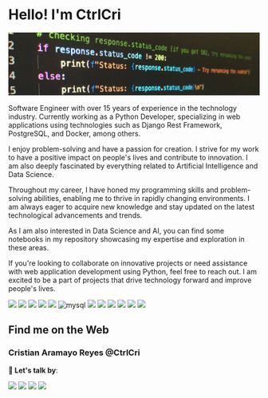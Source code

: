 # Hello! I'm CtrlCri
<p align="center"><img src="code-python.png" alt="portada"></p>

Software Engineer with over 15 years of experience in the technology industry. Currently working as a Python Developer, specializing in web applications using technologies such as Django Rest Framework, PostgreSQL, and Docker, among others.

I enjoy problem-solving and have a passion for creation. I strive for my work to have a positive impact on people's lives and contribute to innovation. I am also deeply fascinated by everything related to Artificial Intelligence and Data Science.

Throughout my career, I have honed my programming skills and problem-solving abilities, enabling me to thrive in rapidly changing environments. I am always eager to acquire new knowledge and stay updated on the latest technological advancements and trends.

As I am also interested in Data Science and AI, you can find some notebooks in my repository showcasing my expertise and exploration in these areas.

If you're looking to collaborate on innovative projects or need assistance with web application development using Python, feel free to reach out. I am excited to be a part of projects that drive technology forward and improve people's lives.


<p align="left">
 <img src="https://img.shields.io/badge/Python-FFD43B?style=for-the-badge&logo=python&logoColor=blue" />
 <img src="https://img.shields.io/badge/Django-092E20?style=for-the-badge&logo=django&logoColor=green" />
 <img src="https://img.shields.io/badge/django%20rest-ff1709?style=for-the-badge&logo=django&logoColor=white" />
 <img src="https://img.shields.io/badge/fastapi-109989?style=for-the-badge&logo=FASTAPI&logoColor=white" />
 <img src="https://img.shields.io/badge/PostgreSQL-316192?style=for-the-badge&logo=postgresql&logoColor=white" />
 <img alt="mysql" src="https://img.shields.io/badge/MySQL-005C84?style=for-the-badge&logo=mysql&logoColor=white">
 <img src="https://img.shields.io/badge/Pandas-2C2D72?style=for-the-badge&logo=pandas&logoColor=white" />
 <img src="https://img.shields.io/badge/Numpy-777BB4?style=for-the-badge&logo=numpy&logoColor=white" />
 <img src="https://img.shields.io/badge/Docker-2CA5E0?style=for-the-badge&logo=docker&logoColor=white"/>
 <img src="https://img.shields.io/badge/PHP-777BB4?style=for-the-badge&logo=php&logoColor=white" />
 <img src="https://img.shields.io/badge/Laravel-FF2D20?style=for-the-badge&logo=laravel&logoColor=white" />
 <img src="https://img.shields.io/badge/Vue%20js-35495E?style=for-the-badge&logo=vuedotjs&logoColor=4FC08D" />
</p>

## Find me on the Web

### Cristian Aramayo Reyes @CtrlCri

**💬 Let's talk by**:

 [<img src="https://img.shields.io/badge/LinkedIn-0077B5?style=for-the-badge&logo=linkedin&logoColor=white" />](https://www.linkedin.com/in/AramayoReyes/)  [<img src="https://img.shields.io/badge/Twitter-1DA1F2?style=for-the-badge&logo=twitter&logoColor=white" />](https://www.twitter.com/CtrlCri/)  [<img src="https://img.shields.io/badge/Instagram-E4405F?style=for-the-badge&logo=instagram&logoColor=white" />](https://www.instagram.com/CtrlCri/) [<img src="https://img.shields.io/badge/Facebook-1877F2?style=for-the-badge&logo=facebook&logoColor=white" />](https://www.facebook.com/CtrlCri/)



